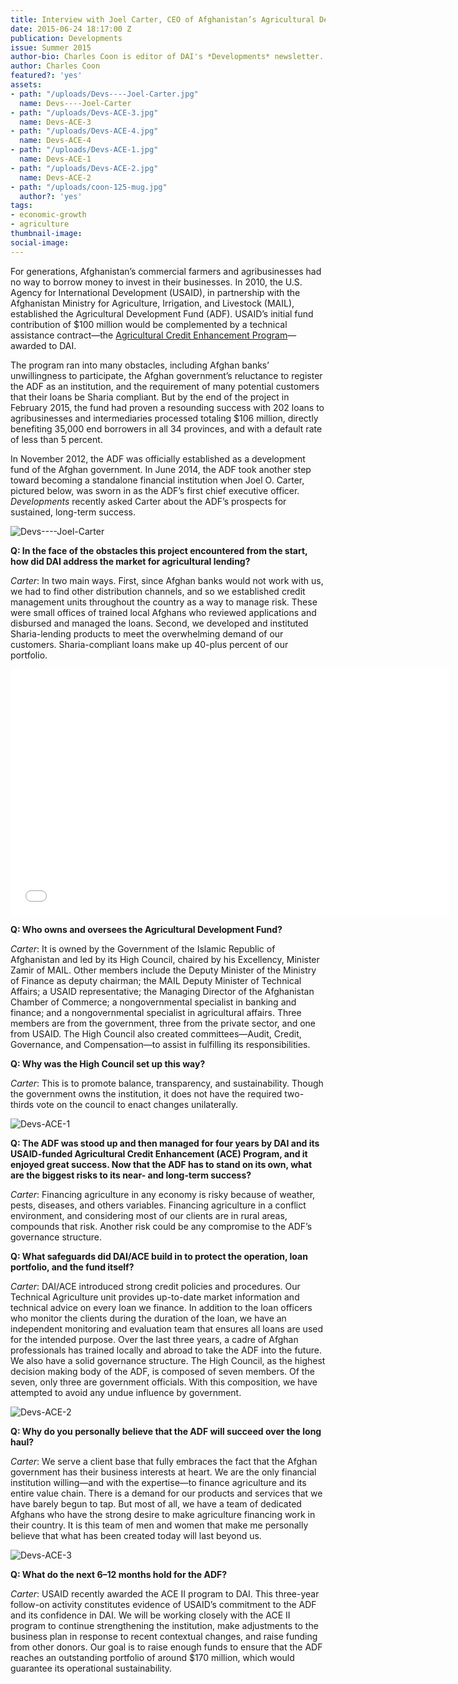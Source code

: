 ```yaml
---
title: Interview with Joel Carter, CEO of Afghanistan’s Agricultural Development Fund
date: 2015-06-24 18:17:00 Z
publication: Developments
issue: Summer 2015
author-bio: Charles Coon is editor of DAI's *Developments* newsletter.
author: Charles Coon
featured?: 'yes'
assets:
- path: "/uploads/Devs----Joel-Carter.jpg"
  name: Devs----Joel-Carter
- path: "/uploads/Devs-ACE-3.jpg"
  name: Devs-ACE-3
- path: "/uploads/Devs-ACE-4.jpg"
  name: Devs-ACE-4
- path: "/uploads/Devs-ACE-1.jpg"
  name: Devs-ACE-1
- path: "/uploads/Devs-ACE-2.jpg"
  name: Devs-ACE-2
- path: "/uploads/coon-125-mug.jpg"
  author?: 'yes'
tags:
- economic-growth
- agriculture
thumbnail-image:
social-image:
---
```


For generations, Afghanistan’s commercial farmers and agribusinesses had no way to borrow money to invest in their businesses. In 2010, the U.S. Agency for International Development (USAID), in partnership with the Afghanistan Ministry for Agriculture, Irrigation, and Livestock (MAIL), established the Agricultural Development Fund (ADF). USAID’s initial fund contribution of $100 million would be complemented by a technical assistance contract—the [Agricultural Credit Enhancement Program](https://www.dai.com/our-work/projects/afghanistan-agricultural-credit-enhancement-program-i-ii-ace)—awarded to DAI.




The program ran into many obstacles, including Afghan banks’ unwillingness to participate, the Afghan government’s reluctance to register the ADF as an institution, and the requirement of many potential customers that their loans be Sharia compliant. But by the end of the project in February 2015, the fund had proven a resounding success with 202 loans to agribusinesses and intermediaries processed totaling $106 million, directly benefiting 35,000 end borrowers in all 34 provinces, and with a default rate of less than 5 percent.

In November 2012, the ADF was officially established as a development fund of the Afghan government. In June 2014, the ADF took another step toward becoming a standalone financial institution when Joel O. Carter, pictured below, was sworn in as the ADF’s first chief executive officer. *Developments* recently asked Carter about the ADF’s prospects for sustained, long-term success.

![Devs----Joel-Carter](/uploads/Devs----Joel-Carter.jpg "Joel O. Carter, CEO of the Afghanistan Agricultural Development Fund.") 

**Q: In the face of the obstacles this project encountered from the start, how did DAI address the market for agricultural lending?**

*Carter*: In two main ways. First, since Afghan banks would not work with us, we had to find other distribution channels, and so we established credit management units throughout the country as a way to manage risk. These were small offices of trained local Afghans who reviewed applications and disbursed and managed the loans. Second, we developed and instituted Sharia-lending products to meet the overwhelming demand of our customers. Sharia-compliant loans make up 40-plus percent of our portfolio.

<iframe allowfullscreen="" frameborder="0" height="394" mozallowfullscreen="" src="//player.vimeo.com/video/130361148" webkitallowfullscreen="" width="703"></iframe>

**Q: Who owns and oversees the Agricultural Development Fund?**

*Carter*: It is owned by the Government of the Islamic Republic of Afghanistan and led by its High Council, chaired by his Excellency, Minister Zamir of MAIL. Other members include the Deputy Minister of the Ministry of Finance as deputy chairman; the MAIL Deputy Minister of Technical Affairs; a USAID representative; the Managing Director of the Afghanistan Chamber of Commerce; a nongovernmental specialist in banking and finance; and a nongovernmental specialist in agricultural affairs. Three members are from the government, three from the private sector, and one from USAID. The High Council also created committees—Audit, Credit, Governance, and Compensation—to assist in fulfilling its responsibilities.

**Q: Why was the High Council set up this way?**

*Carter*: This is to promote balance, transparency, and sustainability. Though the government owns the institution, it does not have the required two-thirds vote on the council to enact changes unilaterally.

![Devs-ACE-1](/uploads/Devs-ACE-1.jpg "Saffron farming in Herat Province, assisted by ADF financing.") 

**Q: The ADF was stood up and then managed for four years by DAI and its USAID-funded Agricultural Credit Enhancement (ACE) Program, and it enjoyed great success. Now that the ADF has to stand on its own, what are the biggest risks to its near- and long-term success?**

*Carter*: Financing agriculture in any economy is risky because of weather, pests, diseases, and others variables. Financing agriculture in a conflict environment, and considering most of our clients are in rural areas, compounds that risk. Another risk could be any compromise to the ADF’s governance structure.

**Q: What safeguards did DAI/ACE build in to protect the operation, loan portfolio, and the fund itself?**

*Carter*: DAI/ACE introduced strong credit policies and procedures. Our Technical Agriculture unit provides up-to-date market information and technical advice on every loan we finance. In addition to the loan officers who monitor the clients during the duration of the loan, we have an independent monitoring and evaluation team that ensures all loans are used for the intended purpose. Over the last three years, a cadre of Afghan professionals has trained locally and abroad to take the ADF into the future.
We also have a solid governance structure. The High Council, as the highest decision making body of the ADF, is composed of seven members. Of the seven, only three are government officials. With this composition, we have attempted to avoid any undue influence by government.

![Devs-ACE-2](/uploads/Devs-ACE-2.jpg "Wheat threshers sold to farmers on credit from the ADF.") 

**Q: Why do you personally believe that the ADF will succeed over the long haul?**

*Carter*: We serve a client base that fully embraces the fact that the Afghan government has their business interests at heart. We are the only financial institution willing—and with the expertise—to finance agriculture and its entire value chain. There is a demand for our products and services that we have barely begun to tap. But most of all, we have a team of dedicated Afghans who have the strong desire to make agriculture financing work in their country. It is this team of men and women that make me personally believe that what has been created today will last beyond us.

![Devs-ACE-3](/uploads/Devs-ACE-3.jpg "Potato farming in Bamyan Province, assisted by ADF financing.") 

**Q: What do the next 6–12 months hold for the ADF?**

*Carter*:  USAID recently awarded the ACE II program to DAI. This three-year follow-on activity constitutes evidence of USAID’s commitment to the ADF and its confidence in DAI. We will be working closely with the ACE II program to continue strengthening the institution, make adjustments to the business plan in response to recent contextual changes, and raise funding from other donors. Our goal is to raise enough funds to ensure that the ADF reaches an outstanding portfolio of around $170 million, which would guarantee its operational sustainability.
